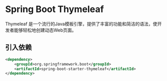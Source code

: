 # Spring Boot Thymeleaf

Thymeleaf 是一个流行的Java模板引擎，提供了丰富的功能和简洁的语法，使开发者能够轻松地创建动态Web页面。

## 引入依赖

```xml
<dependency>
    <groupId>org.springframework.boot</groupId>
    <artifactId>spring-boot-starter-thymeleaf</artifactId>
</dependency>
```

